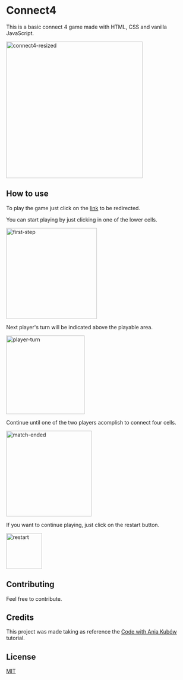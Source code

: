 # Connect4
This is a basic connect 4 game made with HTML, CSS and vanilla JavaScript.

<img width="367" alt="connect4-resized" src="https://github.com/SaulRuizS/Connect4/assets/81715186/f5a24887-bd03-4de8-ac3a-7b556d6812ba">

## How to use
To play the game just click on the [link](https://saulruizs.github.io/Connect4) to be redirected.

You can start playing by just clicking in one of the lower cells.

<img width="244" alt="first-step" src="https://github.com/SaulRuizS/Connect4/assets/81715186/00bd8747-1eb9-441c-9617-3a3bd502aacb">

Next player's turn will be indicated above the playable area.

<img width="211" alt="player-turn" src="https://github.com/SaulRuizS/Connect4/assets/81715186/943ae9d8-4748-4db6-b21d-ecbfd5ab4426">

Continue until one of the two players acomplish to connect four cells.

<img width="230" alt="match-ended" src="https://github.com/SaulRuizS/Connect4/assets/81715186/acde9870-32f2-491b-9d98-9eec34016be7">

If you want to continue playing, just click on the restart button.

<img width="96" alt="restart" src="https://github.com/SaulRuizS/Connect4/assets/81715186/e9080c20-4a64-4a58-a4a1-2b567bfd7f75">

## Contributing

Feel free to contribute.

## Credits

This project was made taking as reference the [Code with Ania Kubów](https://www.youtube.com/watch?v=aroYjgQH8Tw&pp=ygUZY29ubmVjdCA0IHdpdGggamF2YXNjcmlwdA%3D%3D) tutorial.

## License

[MIT](https://choosealicense.com/licenses/mit/)
